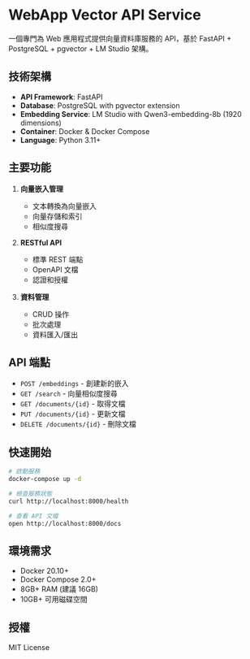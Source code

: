 # WebApp Vector API Service

一個專門為 Web 應用程式提供向量資料庫服務的 API，基於 FastAPI + PostgreSQL + pgvector + LM Studio 架構。

## 技術架構

- **API Framework**: FastAPI
- **Database**: PostgreSQL with pgvector extension
- **Embedding Service**: LM Studio with Qwen3-embedding-8b (1920 dimensions)
- **Container**: Docker & Docker Compose
- **Language**: Python 3.11+

## 主要功能

1. **向量嵌入管理**
   - 文本轉換為向量嵌入
   - 向量存儲和索引
   - 相似度搜尋

2. **RESTful API**
   - 標準 REST 端點
   - OpenAPI 文檔
   - 認證和授權

3. **資料管理**
   - CRUD 操作
   - 批次處理
   - 資料匯入/匯出

## API 端點

- `POST /embeddings` - 創建新的嵌入
- `GET /search` - 向量相似度搜尋
- `GET /documents/{id}` - 取得文檔
- `PUT /documents/{id}` - 更新文檔
- `DELETE /documents/{id}` - 刪除文檔

## 快速開始

```bash
# 啟動服務
docker-compose up -d

# 檢查服務狀態
curl http://localhost:8000/health

# 查看 API 文檔
open http://localhost:8000/docs
```

## 環境需求

- Docker 20.10+
- Docker Compose 2.0+
- 8GB+ RAM (建議 16GB)
- 10GB+ 可用磁碟空間

## 授權

MIT License
